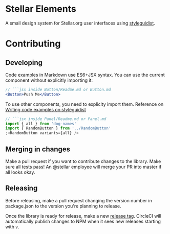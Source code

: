 # Stellar Elements

A small design system for Stellar.org user interfaces using
[styleguidist](https://react-styleguidist.js.org/).

# Contributing

## Developing

Code examples in Markdown use ES6+JSX syntax. You can use the current component
without explicitly importing it:

````jsx
// ```jsx inside Button/Readme.md or Button.md
<Button>Push Me</Button>
````

To use other components, you need to explicity import them. Reference on
[Writing code examples on styleguidist](https://react-styleguidist.js.org/docs/documenting.html#writing-code-examples)

<!-- prettier-ignore -->
````jsx
// ```jsx inside Panel/Readme.md or Panel.md
import { all } from 'dog-names'
import { RandomButton } from '../RandomButton'
;<RandomButton variants={all} />
````

## Merging in changes

Make a pull request if you want to contribute changes to the library. Make sure
all tests pass! An @stellar employee will merge your PR into master if all looks
okay.

## Releasing

Before releasing, make a pull request changing the version number in
package.json to the version you're planning to release.

Once the library is ready for release, make a new
[release tag](https://github.com/stellar/js-stellar-elements/releases). CircleCI
will automatically publish changes to NPM when it sees new releases starting
with `v`.
